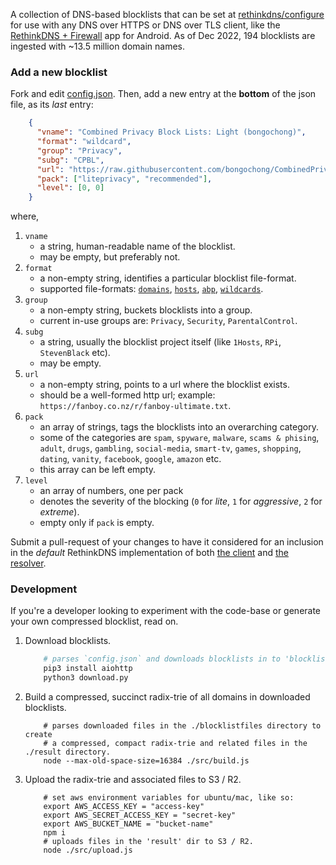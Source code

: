 A collection of DNS-based blocklists that can be set at [rethinkdns/configure](https://rethinkdns.com/configure) for use with any DNS over HTTPS or DNS over TLS client, like the [RethinkDNS + Firewall](https://github.com/celzero/rethink-app/) app for Android. As of Dec 2022, 194 blocklists are ingested with ~13.5 million domain names.

### Add a new blocklist
Fork and edit [config.json](https://github.dev/serverless-dns/rethink-blocklist-metadata/blob/main/config.json). Then, add a new entry at the **bottom** of the json file, as its *last* entry:

```json
    {
      "vname": "Combined Privacy Block Lists: Light (bongochong)",
      "format": "wildcard",
      "group": "Privacy",
      "subg": "CPBL",
      "url": "https://raw.githubusercontent.com/bongochong/CombinedPrivacyBlockLists/master/MiniLists/NoFormatting/mini-cpbl-wildcard-blacklist.txt",
      "pack": ["liteprivacy", "recommended"],
      "level": [0, 0]
    }
```
where,
1. `vname`
    * a string, human-readable name of the blocklist.
    * may be empty, but preferably not.
2. `format`
    * a non-empty string, identifies a particular blocklist file-format.
    * supported file-formats: [`domains`](https://raw.githubusercontent.com/Spam404/lists/master/main-blacklist.txt), [`hosts`](https://raw.githubusercontent.com/Sinfonietta/hostfiles/master/gambling-hosts), [`abp`](https://stanev.org/abp/adblock_bg.txt), [`wildcards`](https://raw.githubusercontent.com/bongochong/CombinedPrivacyBlockLists/master/MiniLists/NoFormatting/mini-cpbl-wildcard-blacklist.txt).
3. `group`
    * a non-empty string, buckets blocklists into a group.
    * current in-use groups are: `Privacy`, `Security`, `ParentalControl`.
4. `subg`
    * a string, usually the blocklist project itself (like `1Hosts`, `RPi`, `StevenBlack` etc).
    * may be empty.
5. `url`
    * a non-empty string, points to a url where the blocklist exists.
    * should be a well-formed http url; example: `https://fanboy.co.nz/r/fanboy-ultimate.txt`.
6. `pack`
    * an array of strings, tags the blocklists into an overarching category.
    * some of the categories are `spam`, `spyware`, `malware`, `scams & phising`, `adult`, `drugs`, `gambling`,
      `social-media`, `smart-tv`, `games`, `shopping`, `dating`, `vanity`, `facebook`, `google`, `amazon` etc.
    * this array can be left empty.
7. `level`
    * an array of numbers, one per pack
    * denotes the severity of the blocking (`0` for *lite*, `1` for *aggressive*, `2` for *extreme*).
    * empty only if `pack` is empty.

Submit a pull-request of your changes to have it considered for an inclusion in the *default* RethinkDNS implementation of both [the client](https://rethinkfirewall.com/) and [the resolver](https://rethinkdns.com/).

### Development
If you're a developer looking to experiment with the code-base or generate your own compressed blocklist, read on.

1. Download blocklists.
    ```python
        # parses `config.json` and downloads blocklists in to 'blocklistfiles' dir
        pip3 install aiohttp
        python3 download.py
    ```
2. Build a compressed, succinct radix-trie of all domains in downloaded blocklists.
    ```shell
        # parses downloaded files in the ./blocklistfiles directory to create
        # a compressed, compact radix-trie and related files in the ./result directory.
        node --max-old-space-size=16384 ./src/build.js
    ```
3. Upload the radix-trie and associated files to S3 / R2.
    ```shell
        # set aws environment variables for ubuntu/mac, like so:
        export AWS_ACCESS_KEY = "access-key"
        export AWS_SECRET_ACCESS_KEY = "secret-key"
        export AWS_BUCKET_NAME = "bucket-name"
        npm i
        # uploads files in the 'result' dir to S3 / R2.
        node ./src/upload.js
    ```
